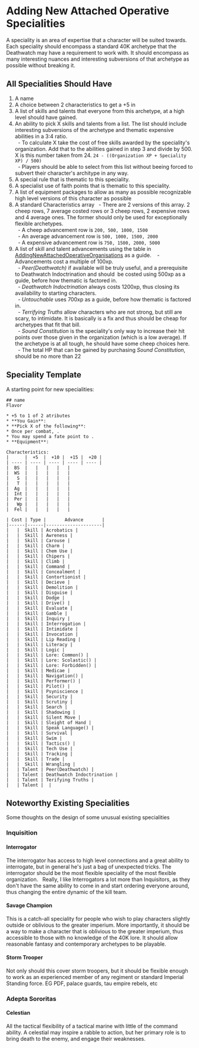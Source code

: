 # Adding New Attached Operative Specialities

A speciality is an area of expertise that a character will be suited towards. Each speciality should encompass a standard 40K archetype that the Deathwatch may have a requirement to work with. It should encompass as many interesting nuances and interesting subversions of that archetype as possible without breaking it.

## All Specialities Should Have
1. A name
2. A choice between 2 characteristics to get a +5 in
3. A list of skills and talents that everyone from this archetype, at a high level should have gained.
4. An ability to pick X skills and talents from a list. The list should include interesting subversions of the archetype and thematic expensive abilities in a 3:4 ratio.  
  - To calculate X take the cost of free skills awarded by the speciality's organization. Add that to the abilities gained in step 3 and divide by 500. X is this number taken from 24. `24 - ((Organization XP + Speciality XP) / 500)`  
  - Players should be able to select from this list without beeing forced to subvert their character's architype in any way.
6. A special rule that is thematic to this speciality.
7. A specialist use of faith points that is thematic to this speciality.
8. A list of equipment packages to allow as many as possible recognizable high level versions of this character as possible
9. A standard Characteristics array
  - There are 2 versions of this array. 2 cheep rows, 7 average costed rows or 3 cheep rows, 2 expensive rows and 4 average ones. The former should only be used for exceptionally flexible archetypes.  
  - A cheep advancement row is `200, 500, 1000, 1500`  
  - An average advancement row is `500, 1000, 1500, 2000`  
  - A expensive advancement row is `750, 1500, 2000, 5000`
10. A list of skill and talent advancements using the table in [AddingNewAttachedOperativeOrganisations](AddingNewAttachedOperativeOrganisations.md) as a guide.  
  - Advancements cost a multiple of 100xp.  
  - *Peer(Deathwatch)* if available will be truly useful, and a prerequisite to Deathwatch Indoctrination and should  be costed using 500xp as a guide, before how thematic is factored in.  
  - *Deathwatch Indoctrination* always costs 1200xp, thus closing its availability to starting characters.  
  - *Untouchable* uses 700xp as a guide, before how thematic is factored in.  
  - *Terrifying Truths* allow characters who are not strong, but still are scary, to intimidate. It is basically is a fix and thus should be cheap for archetypes that fit that bill.  
  - *Sound Constitution* is the speciality's only way to increase their hit points over those given in the organization (which is a low average). If the archetype is at all tough, he should have some cheep choices here.  
  - The total HP that can be gained by purchasing *Sound Constitution*, should be no more than 22

## Speciality Template
A starting point for new specialities:
```
## name
Flavor

* +5 to 1 of 2 atributes
* **You Gain**: 
* **Pick X of the following**: 
* Once per combat, .
* You may spend a fate point to .
* **Equipment**:

Characteristics:
|      |  +5  |  +10 |  +15 |  +20 |
| ---- | ---- | ---- | ---- | ---- |
|  BS  |   |   |   |   |
|  WS  |   |   |   |   |
|   S  |   |   |   |   |
|   T  |   |   |   |   |
|  Ag  |   |   |   |   |
|  Int |   |   |   |   |
|  Per |   |   |   |   |
|   Wp |   |   |   |   |
|  Fel |   |   |   |   |

| Cost | Type |       Advance       |
|------|------|---------------------|
|   |  Skill | Acrobatics |
|   |  Skill | Awreness |
|   |  Skill | Carouse |
|   |  Skill | Charm |
|   |  Skill | Chem Use |
|   |  Skill | Chipers |
|   |  Skill | Climb |
|   |  Skill | Command |
|   |  Skill | Concealment |
|   |  Skill | Contortionist |
|   |  Skill | Decieve |
|   |  Skill | Demolition |
|   |  Skill | Disguise |
|   |  Skill | Dodge |
|   |  Skill | Drive() |
|   |  Skill | Evaluate |
|   |  Skill | Gamble |
|   |  Skill | Inquiry |
|   |  Skill | Interrogation |
|   |  Skill | Intimidate |
|   |  Skill | Invocation |
|   |  Skill | Lip Reading |
|   |  Skill | Literacy |
|   |  Skill | Logic |
|   |  Skill | Lore: Common() |
|   |  Skill | Lore: Scolastic() |
|   |  Skill | Lore: Forbidden() |
|   |  Skill | Medicae |
|   |  Skill | Navigation() |
|   |  Skill | Performer() |
|   |  Skill | Pilot() |
|   |  Skill | Psyniscience |
|   |  Skill | Security |
|   |  Skill | Scrutiny |
|   |  Skill | Search |
|   |  Skill | Shadowing |
|   |  Skill | Silent Move |
|   |  Skill | Sleight of Hand |
|   |  Skill | Speak Language() |
|   |  Skill | Survival |
|   |  Skill | Swim |
|   |  Skill | Tactics() |
|   |  Skill | Tech Use |
|   |  Skill | Tracking |
|   |  Skill | Trade |
|   |  Skill | Wrangling |
|   | Talent | Peer(Deathwatch) |
|   | Talent | Deathwatch Indoctrination |
|   | Talent | Terifying Truths |
|   | Talent |  |
```

## Noteworthy Existing Specialities
Some thoughts on the design of some unusual existing specialities

### Inquisition

#### Interrogator
The interrogator has access to high level connections and a great ability to interrogate, but in general he's just a bag of unexpected tricks. The interrogator should be the most flexible speciality of the most flexible organization.  
Really, I like Interrogators a lot more than Inquisitors, as they don't have the same ability to come in and start ordering everyone around, thus changing the entire dynamic of the kill team.

#### Savage Champion
This is a catch-all speciality for people who wish to play characters slightly outside or oblivious to the greater imperium. More importantly, it should be a way to make a character that is oblivious to the greater imperium, thus accessible to those with no knowledge of the 40K lore. It should allow reasonable fantasy and contemporary archetypes to be playable.

#### Storm Trooper
Not only should this cover storm troopers, but it should be flexible enough to work as an experienced member of any regiment or standard Imperial Standing force. EG PDF, palace guards, tau empire rebels, etc

### Adepta Sororitas

#### Celestian
All the tactical flexibility of a tactical marine with little of the command ability. A celestial may inspire a rabble to action, but her primary role is to bring death to the enemy, and engage their weaknesses.
